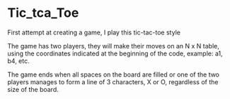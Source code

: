 # Tic_tca_Toe
First attempt at creating a game, I play this tic-tac-toe style

The game has two players, they will make their moves on an N x N table, using the coordinates indicated at the beginning of the code, example: a1, b4, etc.

The game ends when all spaces on the board are filled or one of the two players manages to form a line of 3 characters, X or O, regardless of the size of the board.
